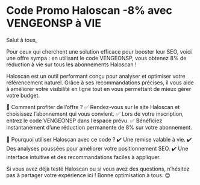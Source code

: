# Code Promo Haloscan -8% avec VENGEONSP à VIE

Salut à tous,

Pour ceux qui cherchent une solution efficace pour booster leur SEO, voici une offre sympa : en utilisant le code VENGEONSP, vous obtenez 8% de réduction à vie sur tous les abonnements Haloscan !

Haloscan est un outil performant conçu pour analyser et optimiser votre référencement naturel. Grâce à ses recommandations précises, il vous aide à améliorer votre visibilité en ligne tout en vous permettant de mieux gérer votre budget.

🔹 Comment profiter de l’offre ?
✅ Rendez-vous sur le site Haloscan et choisissez l’abonnement qui vous convient.
✅ Lors de votre inscription, entrez le code VENGEONSP dans l’espace prévu.
✅ Bénéficiez instantanément d’une réduction permanente de 8% sur votre abonnement.

🚀 Pourquoi utiliser Haloscan avec ce code ?
✔️ Une remise valable à vie.
✔️ Des analyses poussées pour améliorer votre positionnement SEO.
✔️ Une interface intuitive et des recommandations faciles à appliquer.

Si vous avez déjà testé Haloscan ou si vous avez des questions, n’hésitez pas à partager votre expérience ici ! Bonne optimisation à tous. 😊
